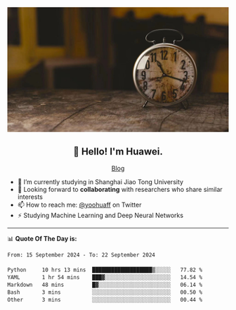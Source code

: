 <div align="center">
  <a href="https://github.com/JHW5981">
    <img src="./assets/background.jpg">
  </a>
</div>

<h2 align="center">👋 Hello! I'm Huawei.</h2>
<p align="center">
  <a href="https://blog.csdn.net/Edward__J?spm=1000.2115.3001.5343">Blog</a>
</p>


- 🔭 I’m currently studying in Shanghai Jiao Tong University
- 💬 Looking forward to **collaborating** with researchers who share similar interests
- 📫 How to reach me: [@yoohuaff](https://twitter.com/yoohuaff) on Twitter
- ⚡ Studying Machine Learning and Deep Neural Networks

-------
📊 **Quote Of The Day is:**
<!--START_SECTION:waka-->

```txt
From: 15 September 2024 - To: 22 September 2024

Python     10 hrs 13 mins  ███████████████████▒░░░░░   77.82 %
YAML       1 hr 54 mins    ███▓░░░░░░░░░░░░░░░░░░░░░   14.54 %
Markdown   48 mins         █▓░░░░░░░░░░░░░░░░░░░░░░░   06.14 %
Bash       3 mins          ░░░░░░░░░░░░░░░░░░░░░░░░░   00.50 %
Other      3 mins          ░░░░░░░░░░░░░░░░░░░░░░░░░   00.44 %
```

<!--END_SECTION:waka-->
